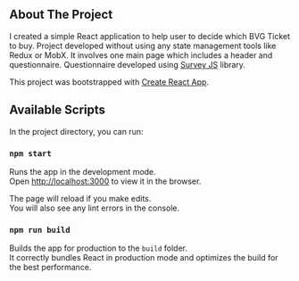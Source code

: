 
## About The Project

I created a simple React application to help user to decide which BVG Ticket to buy. Project developed without using any state management tools like Redux or MobX.
It involves one main page which includes a header and questionnaire. Questionnaire developed using [Survey JS](https://surveyjs.io/) library.


This project was bootstrapped with [Create React App](https://github.com/facebook/create-react-app).

## Available Scripts

In the project directory, you can run:

### `npm start`

Runs the app in the development mode.\
Open [http://localhost:3000](http://localhost:3000) to view it in the browser.

The page will reload if you make edits.\
You will also see any lint errors in the console.

### `npm run build`

Builds the app for production to the `build` folder.\
It correctly bundles React in production mode and optimizes the build for the best performance.

